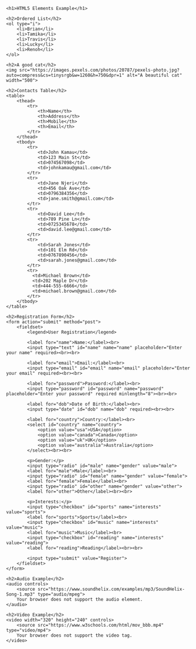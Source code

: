 <!DOCTYPE html>
<html lang="en">
<head>
    <meta charset="UTF-8">
    <meta name="viewport" content="width=device-width, initial-scale=1.0">
    <title>HTML5 Elements</title>
</head>
<body>

    <h1>HTML5 Elements Example</h1>

    <h2>Ordered List</h2>
    <ol type="i">
        <li>Brian</li>
        <li>Tamika</li>
        <li>Travis</li>
        <li>Lucky</li>
        <li>Renoh</li>
    </ol>

    <h2>A good cat</h2>
    <img src="https://images.pexels.com/photos/20787/pexels-photo.jpg?auto=compress&cs=tinysrgb&w=1260&h=750&dpr=1" alt="A beautiful cat" width="500">

    <h2>Contacts Table</h2>
    <table>
        <thead>
            <tr>
                <th>Name</th>
                <th>Address</th>
                <th>Mobile</th>
                <th>Email</th>
            </tr>
        </thead>
        <tbody>
            <tr>
                <td>John Kamau</td>
                <td>123 Main St</td>
                <td>074567098</td>
                <td>johnkamau@gmail.com</td>
            </tr>
            <tr>
                <td>Jane Njeri</td>
                <td>456 Oak Ave</td>
                <td>0796384356</td>
                <td>jane.smith@gmail.com</td>
            </tr>
            <tr>
                <td>David Lee</td>
                <td>789 Pine Ln</td>
                <td>0725345678</td>
                <td>david.lee@gmail.com</td>
            </tr>
            <tr>
                <td>Sarah Jones</td>
                <td>101 Elm Rd</td>
                <td>0767890456</td>
                <td>sarah.jones@gmail.com</td>
            </tr>
            <tr>
              <td>Michael Brown</td>
              <td>202 Maple Dr</td>
              <td>444-555-6666</td>
              <td>michael.brown@gmail.com</td>
            </tr>
        </tbody>
    </table>

    <h2>Registration Form</h2>
    <form action="submit" method="post">
        <fieldset>
            <legend>User Registration</legend>

            <label for="name">Name:</label><br>
            <input type="text" id="name" name="name" placeholder="Enter your name" required><br><br>

            <label for="email">Email:</label><br>
            <input type="email" id="email" name="email" placeholder="Enter your email" required><br><br>

            <label for="password">Password:</label><br>
            <input type="password" id="password" name="password" placeholder="Enter your password" required minlength="8"><br><br>

            <label for="dob">Date of Birth:</label><br>
            <input type="date" id="dob" name="dob" required><br><br>

            <label for="country">Country:</label><br>
            <select id="country" name="country">
                <option value="usa">USA</option>
                <option value="canada">Canada</option>
                <option value="uk">UK</option>
                <option value="australia">Australia</option>
            </select><br><br>

            <p>Gender:</p>
            <input type="radio" id="male" name="gender" value="male">
            <label for="male">Male</label><br>
            <input type="radio" id="female" name="gender" value="female">
            <label for="female">Female</label><br>
            <input type="radio" id="other" name="gender" value="other">
            <label for="other">Other</label><br><br>

            <p>Interests:</p>
            <input type="checkbox" id="sports" name="interests" value="sports">
            <label for="sports">Sports</label><br>
            <input type="checkbox" id="music" name="interests" value="music">
            <label for="music">Music</label><br>
            <input type="checkbox" id="reading" name="interests" value="reading">
            <label for="reading">Reading</label><br><br>

            <input type="submit" value="Register">
        </fieldset>
    </form>

    <h2>Audio Example</h2>
    <audio controls>
        <source src="https://www.soundhelix.com/examples/mp3/SoundHelix-Song-1.mp3" type="audio/mpeg">
        Your browser does not support the audio element.
    </audio>

    <h2>Video Example</h2>
    <video width="320" height="240" controls>
        <source src="https://www.w3schools.com/html/mov_bbb.mp4" type="video/mp4">
        Your browser does not support the video tag.
    </video>

</body>
</html>
